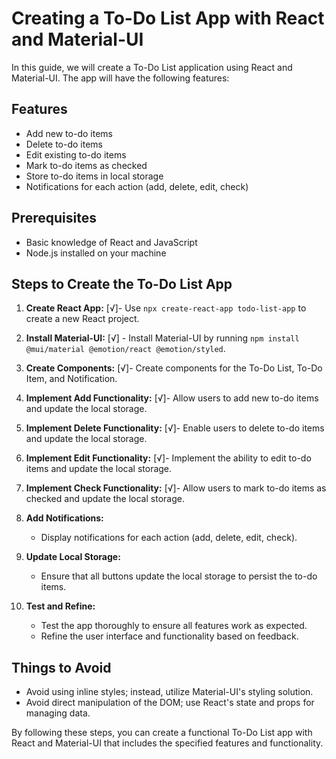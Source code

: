 # Creating a To-Do List App with React and Material-UI

In this guide, we will create a To-Do List application using React and Material-UI. The app will have the following features:

## Features

- Add new to-do items
- Delete to-do items
- Edit existing to-do items
- Mark to-do items as checked
- Store to-do items in local storage
- Notifications for each action (add, delete, edit, check)

## Prerequisites

- Basic knowledge of React and JavaScript
- Node.js installed on your machine

## Steps to Create the To-Do List App

1. **Create React App:**
  [√]- Use `npx create-react-app todo-list-app` to create a new React project.

2. **Install Material-UI:**
  [√] - Install Material-UI by running `npm install @mui/material @emotion/react @emotion/styled`.

3. **Create Components:**
  [√]- Create components for the To-Do List, To-Do Item, and Notification.

4. **Implement Add Functionality:**
   [√]- Allow users to add new to-do items and update the local storage.

5. **Implement Delete Functionality:**
   [√]- Enable users to delete to-do items and update the local storage.

6. **Implement Edit Functionality:**
   [√]- Implement the ability to edit to-do items and update the local storage.

7. **Implement Check Functionality:**
   [√]- Allow users to mark to-do items as checked and update the local storage.

8. **Add Notifications:**
   - Display notifications for each action (add, delete, edit, check).

9. **Update Local Storage:**
   - Ensure that all buttons update the local storage to persist the to-do items.

10. **Test and Refine:**
    - Test the app thoroughly to ensure all features work as expected.
    - Refine the user interface and functionality based on feedback.

## Things to Avoid

- Avoid using inline styles; instead, utilize Material-UI's styling solution.
- Avoid direct manipulation of the DOM; use React's state and props for managing data.

By following these steps, you can create a functional To-Do List app with React and Material-UI that includes the specified features and functionality.
